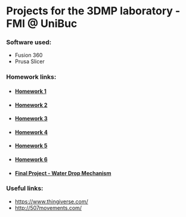 # Projects for the 3DMP laboratory - FMI @ UniBuc
### Software used:
* Fusion 360
* Prusa Slicer
### Homework links:
* #### [Homework 1](https://github.com/smitoi/3DMP/tree/master/homework1)
* #### [Homework 2](https://github.com/smitoi/3DMP/tree/master/homework2)
* #### [Homework 3](https://github.com/smitoi/3DMP/tree/master/homework3)
* #### [Homework 4](https://github.com/smitoi/3DMP/tree/master/homework4)
* #### [Homework 5](https://github.com/smitoi/3DMP/tree/master/homework5)
* #### [Homework 6](https://github.com/smitoi/3DMP/tree/master/final%20project/reference%20-%20homework%206)
* #### [Final Project - Water Drop Mechanism](https://github.com/smitoi/3DMP/tree/master/final%20project%20-%20water%20drop%20mechanism)

### Useful links:
* https://www.thingiverse.com/
* http://507movements.com/

